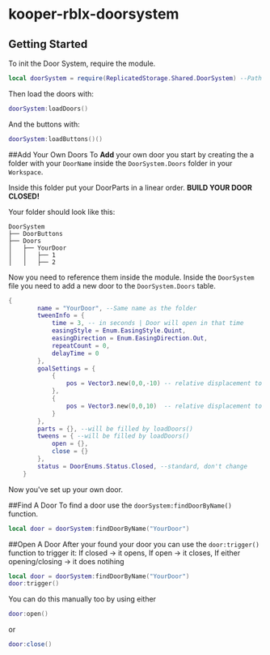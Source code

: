 # kooper-rblx-doorsystem


## Getting Started
To init the Door System, require the module.

```lua
local doorSystem = require(ReplicatedStorage.Shared.DoorSystem) --Path to the module
```
Then load the doors with:
```lua
doorSystem:loadDoors()
```
And the buttons with:
```lua
doorSystem:loadButtons()()
```

##Add Your Own Doors
To **Add** your own door you start by creating the a folder with your `DoorName` inside the `DoorSystem.Doors` folder in your `Workspace`.

Inside this folder put your DoorParts in a linear order.
**BUILD YOUR DOOR CLOSED!**

Your folder should look like this:

```
DoorSystem
├── DoorButtons
├── Doors
│   ├── YourDoor
│   │   ├── 1
│   │   ├── 2
```

Now you need to reference them inside the module.
Inside the `DoorSystem` file you need to add a new door to the `DoorSystem.Doors` table.
```lua
{
        name = "YourDoor", --Same name as the folder
        tweenInfo = {
            time = 3, -- in seconds | Door will open in that time
            easingStyle = Enum.EasingStyle.Quint,
            easingDirection = Enum.EasingDirection.Out,
            repeatCount = 0,
            delayTime = 0
        },
        goalSettings = {
            {
                pos = Vector3.new(0,0,-10) -- relative displacement to the 1st Door Part
            },
            {
                pos = Vector3.new(0,0,10)  -- relative displacement to the 2nd Door Part
            }
        },
        parts = {}, --will be filled by loadDoors()
        tweens = { --will be filled by loadDoors()
            open = {},
            close = {}
        },
        status = DoorEnums.Status.Closed, --standard, don't change
    }
```
Now you've set up your own door.

##Find A Door
To find a door use the `doorSystem:findDoorByName()` function.

```lua
local door = doorSystem:findDoorByName("YourDoor")
```

##Open A Door
After your found your door you can use the `door:trigger()` function to trigger it:
If closed                   -> it opens,
If open                     -> it closes,
If either opening/closing   -> it does notihing

```lua
local door = doorSystem:findDoorByName("YourDoor")
door:trigger()
```

You can do this manually too by using either
```lua
door:open()
```
or
```lua
door:close()
```
